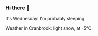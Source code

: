 ### Hi there :wave:

It's Wednesday! I'm probably sleeping.

Weather in Cranbrook: light snow, at -5°C.
